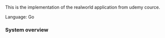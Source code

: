 This is the implementation of the realworld application from udemy cource.

Language: Go

### System overview


